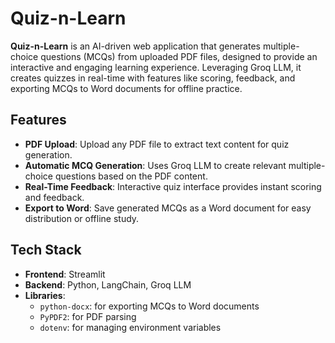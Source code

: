 # Quiz-n-Learn

**Quiz-n-Learn** is an AI-driven web application that generates multiple-choice questions (MCQs) from uploaded PDF files, designed to provide an interactive and engaging learning experience. Leveraging Groq LLM, it creates quizzes in real-time with features like scoring, feedback, and exporting MCQs to Word documents for offline practice.

## Features

- **PDF Upload**: Upload any PDF file to extract text content for quiz generation.
- **Automatic MCQ Generation**: Uses Groq LLM to create relevant multiple-choice questions based on the PDF content.
- **Real-Time Feedback**: Interactive quiz interface provides instant scoring and feedback.
- **Export to Word**: Save generated MCQs as a Word document for easy distribution or offline study.

## Tech Stack

- **Frontend**: Streamlit
- **Backend**: Python, LangChain, Groq LLM
- **Libraries**:
  - `python-docx`: for exporting MCQs to Word documents
  - `PyPDF2`: for PDF parsing
  - `dotenv`: for managing environment variables

